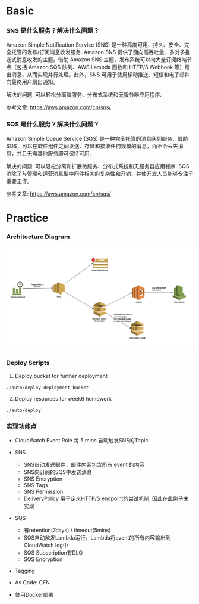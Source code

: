 # Basic
### SNS 是什么服务？解决什么问题？
Amazon Simple Notification Service (SNS) 是一种高度可用、持久、安全、完全托管的发布/订阅消息收发服务. Amazon SNS 提供了面向高吞吐量、多对多推送式消息收发的主题。借助 Amazon SNS 主题，发布系统可以向大量订阅终端节点（包括 Amazon SQS 队列、AWS Lambda 函数和 HTTP/S Webhook 等）扇出消息，从而实现并行处理。此外，SNS 可用于使用移动推送、短信和电子邮件向最终用户扇出通知。

解决的问题:
  可以轻松分离微服务、分布式系统和无服务器应用程序.

参考文章: https://aws.amazon.com/cn/sns/

### SQS 是什么服务？解决什么问题？
Amazon Simple Queue Service (SQS) 是一种完全托管的消息队列服务，借助 SQS，可以在软件组件之间发送、存储和接收任何规模的消息，而不会丢失消息，并且无需其他服务即可保持可用.

解决的问题:
  可以轻松分离和扩展微服务、分布式系统和无服务器应用程序. SQS 消除了与管理和运营消息型中间件相关的复杂性和开销，并使开发人员能够专注于重要工作。

参考文章: 
  https://aws.amazon.com/cn/sqs/

# Practice

### Architecture Diagram
![Architecture Diagram](./docs/Architecture.png)

### Deploy Scripts
1. Deploy bucket for further deployment
```
./auto/deploy-deployment-bucket
```

2. Deploy resources for week6 homework
```
./auto/deploy
```

### 实现功能点
- CloudWatch Event Role 每 5 mins 自动触发SNS的Topic

- SNS 
  - SNS自动发送邮件，邮件内容包含所有 event 的内容
  - SNS向订阅的SQS中发送消息
  - SNS Encryption
  - SNS Tags
  - SNS Permission
  - DeliveryPolicy 用于定义HTTP/S endpoint的尝试机制, 因此在此例子未实现

- SQS
  - 有retention(7days) / timeout(5mins)
  - SQS自动触发Lambda运行，Lambda将event的所有内容输出到CloudWatch log中
  - SQS Subscription有DLQ
  - SQS Encryption

- Tagging
- As Code: CFN
- 使用Docker部署
